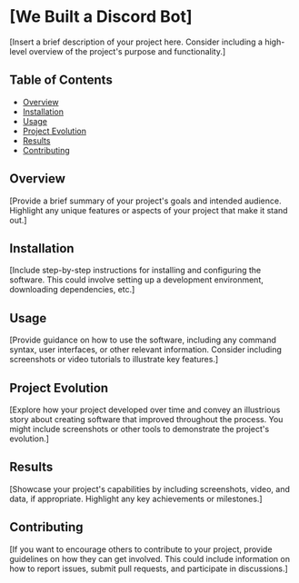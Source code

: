 # [We Built a Discord Bot]

[Insert a brief description of your project here. Consider including a high-level overview of the project's purpose and functionality.]

## Table of Contents

- [Overview](#overview)
- [Installation](#installation)
- [Usage](#usage)
- [Project Evolution](#project-evolution)
- [Results](#results)
- [Contributing](#contributing)


## Overview

[Provide a brief summary of your project's goals and intended audience. Highlight any unique features or aspects of your project that make it stand out.]

## Installation

[Include step-by-step instructions for installing and configuring the software. This could involve setting up a development environment, downloading dependencies, etc.]

## Usage

[Provide guidance on how to use the software, including any command syntax, user interfaces, or other relevant information. Consider including screenshots or video tutorials to illustrate key features.]

## Project Evolution

[Explore how your project developed over time and convey an illustrious story about creating software that improved throughout the process. You might include screenshots or other tools to demonstrate the project's evolution.]

## Results

[Showcase your project's capabilities by including screenshots, video, and data, if appropriate. Highlight any key achievements or milestones.]

## Contributing

[If you want to encourage others to contribute to your project, provide guidelines on how they can get involved. This could include information on how to report issues, submit pull requests, and participate in discussions.]

